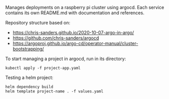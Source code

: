 Manages deployments on a raspberry pi cluster using argocd.
Each service contains its own README.md with documentation and references.

Repository structure based on:
* https://chris-sanders.github.io/2020-10-07-argo-in-argo/
* https://github.com/chris-sanders/argocd
* https://argoproj.github.io/argo-cd/operator-manual/cluster-bootstrapping/

To start managing a project in argocd, run in its directory:
```
kubectl apply -f project-app.yaml
```

Testing a helm project:
```
helm dependency build
helm template project-name . -f values.yaml
```
